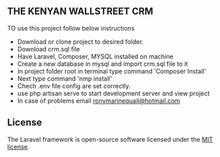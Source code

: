 ## THE KENYAN WALLSTREET CRM

TO use this project follow below instructions

- Download or clone project to desired folder.
- Download crm.sql file
- Have Laravel, Composer, MYSQL installed on machine
- Create a new database in mysql and import crm.sql file to it
- In project folder root in terminal type command 'Composer Install'
- Next type command 'nmp install'
- Chech .env file config are set correctly.
- use php artisan serve to start development server and view project
- In case of problems email ronymarinequail@hotmail.com



## License

The Laravel framework is open-source software licensed under the [MIT license](https://opensource.org/licenses/MIT).
